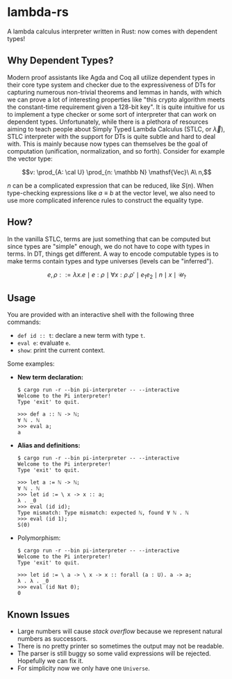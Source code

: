 # lambda-rs
A lambda calculus interpreter written in Rust: now comes with dependent types!

## Why Dependent Types?

Modern proof assistants like Agda and Coq all utilize dependent types in their core type system and checker due to the expressiveness of DTs for capturing numerous non-trivial theorems and lemmas in hands, with which we can prove a lot of interesting properties like "this crypto algorithm meets the constant-time requirement given a 128-bit key". It is quite intuitive for us to implement a type checker or some sort of interpreter that can work on dependent types. Unfortunately, while there is a plethora of resources aiming to teach people about Simply Typed Lambda Calculus (STLC, or $\vec \lambda$), STLC interpreter with the support for DTs is quite subtle and hard to deal with. This is mainly because now types can themselves be the goal of computation (unification, normalization, and so forth). Consider for example the vector type:

$$v: \prod_{A: \cal U} \prod_{n: \mathbb N} \mathsf{Vec}\ A\ n,$$

$n$ can be a complicated expression that can be reduced, like $S (n)$. When type-checking expressions like $a \equiv b$ at the vector level, we also need to use more complicated inference rules to construct the equality type.

## How?

In the vanilla STLC, terms are just something that can be computed but since types are "simple" enough, we do not have to cope with types in terms. In DT, things get different. A way to encode computable types is to make terms contain types and type universes (levels can be "inferred").

$$ e, \rho ::= \lambda x.e \mid e : \rho \mid \forall x:\rho.\rho' \mid e_1e_2 \mid n \mid x \mid \mathcal{U}_{?} $$

## Usage

You are provided with an interactive shell with the following three commands:

- `def id :: t`: declare a new term with type `t`. 
- `eval e`: evaluate `e`.
- `show`: print the current context.

Some examples:

- **New term declaration:**
  ```shell
  $ cargo run -r --bin pi-interpreter -- --interactive
  Welcome to the Pi interpreter!
  Type 'exit' to quit.

  >>> def a :: ℕ -> ℕ;
  ∀ ℕ . ℕ
  >>> eval a;
  a
  ```
- **Alias and definitions:**
  ```shell
  $ cargo run -r --bin pi-interpreter -- --interactive
  Welcome to the Pi interpreter!
  Type 'exit' to quit.

  >>> let a := ℕ -> ℕ;
  ∀ ℕ . ℕ
  >>> let id := \ x -> x :: a;
  λ . _0
  >>> eval (id id);
  Type mismatch: Type mismatch: expected ℕ, found ∀ ℕ . ℕ
  >>> eval (id 1);
  S(0)
  ```

- Polymorphism:
  ```shell
  $ cargo run -r --bin pi-interpreter -- --interactive
  Welcome to the Pi interpreter!
  Type 'exit' to quit.

  >>> let id := \ a -> \ x -> x :: forall (a : U). a -> a;
  λ . λ . _0
  >>> eval (id Nat 0);
  0
  ```


## Known Issues

- Large numbers will cause *stack overflow* because we represent natural numbers as successors.
- There is no pretty printer so sometimes the output may not be readable.
- The parser is still buggy so some valid expressions will be rejected. Hopefully we can fix it.
- For simplicity now we only have one `Universe`.